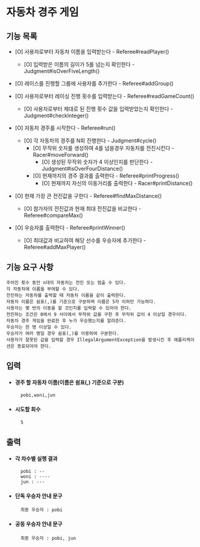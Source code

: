 # 자동차 경주 게임

## 기능 목록

- [O] 사용자로부터 자동차 이름을 입력받는다 - Referee#readPlayer()
    - [O] 입력받은 이름의 길이가 5를 넘는지 확인한다 - Judgment#isOverFiveLength()
- [O] 레이스를 진행할 그룹에 사용자를 추가한다 - Referee#addGroup()
 

- [O] 사용자로부터 레이싱 진행 횟수를 입력받는다 - Referee#readGameCount()
    - [O] 사용자로부터 제대로 된 진행 횟수 값을 입력받았는지 확인한다 - Judgment#checkInteger()


- [O] 자동차 경주를 시작한다 - Referee#run()
  - [O] 각 자동차의 경주를 N회 진행한다 - Judgment#cycle()
      - [O] 무작위 숫자를 생성하여 4를 넘을경우 자동차를 전진시킨다 - Racer#moveForward()
          - [O] 생성된 무작위 숫자가 4 이상인지를 판단한다 - Judgment#isOverFourDistance()
      - [O] 현재까지의 경주 결과를 출력한다 - Referee#printProgress()
          - [O] 현재까지 자신의 이동거리를 출력한다 - Racer#printDistance()


- [O] 현재 가장 큰 전진값을 구한다 - Referee#findMaxDistance()
  - [O] 참가자의 전진값과 현재 최대 전진값을 비교한다  - Referee#compareMax()
- [O] 우승자를 출력한다 - Referee#printWinner()
  - [O] 최대값과 비교하여 해당 선수를 우승자에 추가한다 - Referee#addMaxPlayer()

## 기능 요구 사항

    주어진 횟수 동안 n대의 자동차는 전진 또는 멈출 수 있다.
    각 자동차에 이름을 부여할 수 있다.
    전진하는 자동차를 출력할 때 자동차 이름을 같이 출력한다.
    자동차 이름은 쉼표(,)를 기준으로 구분하며 이름은 5자 이하만 가능하다.
    사용자는 몇 번의 이동을 할 것인지를 입력할 수 있어야 한다.
    전진하는 조건은 0에서 9 사이에서 무작위 값을 구한 후 무작위 값이 4 이상일 경우이다.
    자동차 경주 게임을 완료한 후 누가 우승했는지를 알려준다.
    우승자는 한 명 이상일 수 있다.
    우승자가 여러 명일 경우 쉼표(,)를 이용하여 구분한다.
    사용자가 잘못된 값을 입력할 경우 IllegalArgumentException을 발생시킨 후 애플리케이션은 종료되어야 한다.

## 입력
- #### 경주 할 자동차 이름(이름은 쉼표(,) 기준으로 구분)
        pobi,woni,jun
- #### 시도할 회수
        5

## 출력
- #### 각 차수별 실행 결과
        pobi : --
        woni : ----
        jun : ---

- #### 단독 우승자 안내 문구
        최종 우승자 : pobi

- #### 공동 우승자 안내 문구
        최종 우승자 : pobi, jun